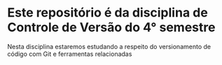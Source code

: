 # Este repositório é da disciplina de Controle de Versão do 4° semestre 

Nesta disciplina estaremos estudando a respeito do versionamento de código com Git e ferramentas relacionadas